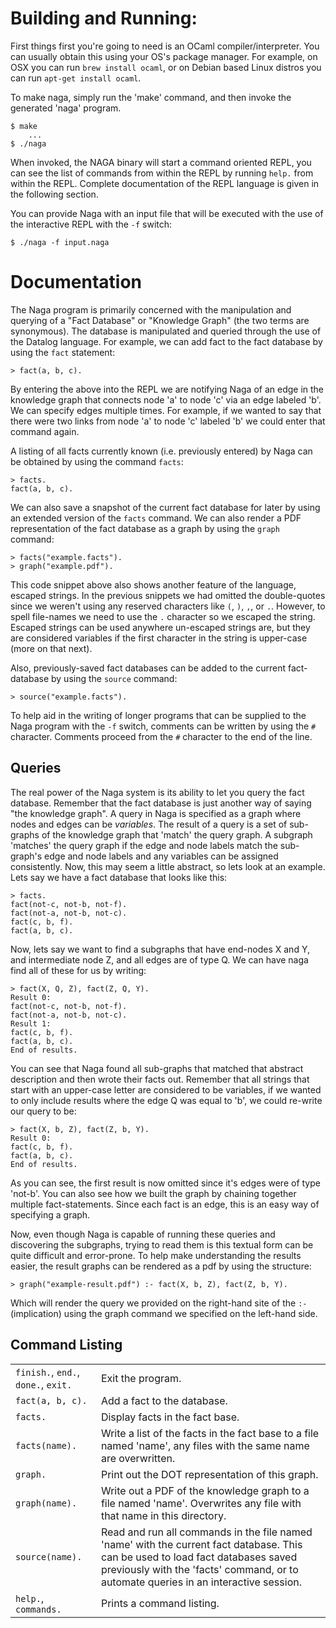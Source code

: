# Building and Running:

First things first you're going to need is an OCaml compiler/interpreter. You
can usually obtain this using your OS's package manager. For example, on OSX
you can run `brew install ocaml`, or on Debian based Linux distros you can run
`apt-get install ocaml`.

To make naga, simply run the 'make' command, and then invoke the generated
'naga' program.

    $ make
        ...
    $ ./naga

When invoked, the NAGA binary will start a command oriented REPL, you can
see the list of commands from within the REPL by running `help.` from
within the REPL. Complete documentation of the REPL language is given in the
following section.

You can provide Naga with an input file that will be executed with the use
of the interactive REPL with the `-f` switch:

    $ ./naga -f input.naga

# Documentation

The Naga program is primarily concerned with the manipulation and querying
of a "Fact Database" or "Knowledge Graph" (the two terms are synonymous). The
database is manipulated and queried through the use of the Datalog language. For
example, we can add fact to the fact database by using the `fact` statement:

    > fact(a, b, c).

By entering the above into the REPL we are notifying Naga of an edge in the
knowledge graph that connects node 'a' to node 'c' via an edge labeled 'b'.
We can specify edges multiple times. For example, if we wanted to say that there
were two links from node 'a' to node 'c' labeled 'b' we could enter that
command again.

A listing of all facts currently known (i.e. previously entered) by Naga can
be obtained by using the command `facts`:

    > facts.
    fact(a, b, c).

We can also save a snapshot of the current fact database for later by using
an extended version of the `facts` command. We can also render a PDF representation
of the fact database as a graph by using the `graph` command:

    > facts("example.facts").
    > graph("example.pdf").

This code snippet above also shows another feature of the language, escaped 
strings. In the previous snippets we had omitted the double-quotes since we
weren't using any reserved characters like `(`, `)`, `,`, or `.`. However, to spell
file-names we need to use the `.` character so we escaped the string. Escaped
strings can be used anywhere un-escaped strings are, but they are considered
variables if the first character in the string is upper-case (more on that next).

Also, previously-saved fact databases can be added to the current fact-database
by using the `source` command:

    > source("example.facts").

To help aid in the writing of longer programs that can be supplied to the
Naga program with the `-f` switch, comments can be written by using the
`#` character. Comments proceed from the `#` character to the end of the line.

## Queries

The real power of the Naga system is its ability to let you query the fact
database. Remember that the fact database is just another way of saying
"the knowledge graph". A query in Naga is specified as a graph where nodes
and edges can be *variables*. The result of a query is a set of sub-graphs 
of the knowledge graph that 'match' the query graph. A subgraph 'matches' the
query graph if the edge and node labels match the sub-graph's edge and node labels
and any variables can be assigned consistently. Now, this may seem a little
abstract, so lets look at an example. Lets say we have a fact database that looks
like this:
    
    > facts.
    fact(not-c, not-b, not-f).
    fact(not-a, not-b, not-c).
    fact(c, b, f).
    fact(a, b, c).

Now, lets say we want to find a subgraphs that have end-nodes X and Y, and
intermediate node Z, and all edges are of type Q. We can have naga find all
of these for us by writing:

    > fact(X, Q, Z), fact(Z, Q, Y).
    Result 0:
    fact(not-c, not-b, not-f).
    fact(not-a, not-b, not-c).
    Result 1:
    fact(c, b, f).
    fact(a, b, c).
    End of results.

You can see that Naga found all sub-graphs that matched that abstract description
and then wrote their facts out. Remember that all strings that start with 
an upper-case letter are considered to be variables, if we wanted to only
include results where the edge Q was equal to 'b', we could re-write our
query to be:

    > fact(X, b, Z), fact(Z, b, Y).
    Result 0:
    fact(c, b, f).
    fact(a, b, c).
    End of results.

As you can see, the first result is now omitted since it's edges were of type
'not-b'. You can also see how we built the graph by chaining together multiple
fact-statements. Since each fact is an edge, this is an easy way of specifying
a graph.

Now, even though Naga is capable of running these queries and discovering the
subgraphs, trying to read them is this textual form can be quite difficult and
error-prone. To help make understanding the results easier, the result graphs can
be rendered as a pdf by using the structure:

    > graph("example-result.pdf") :- fact(X, b, Z), fact(Z, b, Y).

Which will render the query we provided on the right-hand site of the `:-`
(implication) using the graph command we specified on the left-hand side.

## Command Listing

|   |   |
|---|---|
| `finish.`, `end.`, `done.`, `exit.` | Exit the program. |
| `fact(a, b, c).` | Add a fact to the database.|
|`facts.` | Display facts in the fact base. |
| `facts(name).` | Write a list of the facts in the fact base to a file named 'name', any files with the same name are overwritten. |
| `graph.` | Print out the DOT representation of this graph. |
| `graph(name).` | Write out a PDF of the knowledge graph to a file named 'name'. Overwrites any file with that name in this directory. |
| `source(name).` | Read and run all commands in the file named 'name' with the current fact database. This can be used to load fact databases saved previously with the 'facts' command, or to automate queries in an interactive session. |
| `help.`, `commands.` | Prints a command listing. |
